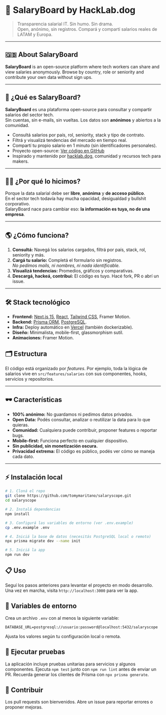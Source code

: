 # 💸 SalaryBoard by HackLab.dog

> Transparencia salarial IT. Sin humo. Sin drama.  
> Open, anónimo, sin registros. Compará y compartí salarios reales de LATAM y Europa.

---

## 🇬🇧 About SalaryBoard

**SalaryBoard** is an open-source platform where tech workers can share and view salaries anonymously. Browse by country, role or seniority and contribute your own data without sign ups.

---

## 🚀 ¿Qué es SalaryBoard?

**SalaryBoard** es una plataforma open-source para consultar y compartir salarios del sector tech.  
Sin cuentas, sin e-mails, sin vueltas. Los datos son **anónimos** y abiertos a la comunidad.

- Consultá salarios por país, rol, seniority, stack y tipo de contrato.
- Filtrá y visualizá tendencias del mercado en tiempo real.
- Compartí tu propio salario en 1 minuto (sin identificadores personales).
- Proyecto open-source: [Ver código en GitHub](https://github.com/tomymaritano/salaryscope)
- Inspirado y mantenido por [hacklab.dog](https://hacklab.dog), comunidad y recursos tech para makers.

---

## 🧑‍💻 ¿Por qué lo hicimos?

Porque la data salarial debe ser **libre**, **anónima** y **de acceso público**.  
En el sector tech todavía hay mucha opacidad, desigualdad y bullshit corporativo.  
SalaryBoard nace para cambiar eso: **la información es tuya, no de una empresa**.

---

## 🌎 ¿Cómo funciona?

1. **Consultá:** Navegá los salarios cargados, filtrá por país, stack, rol, seniority y más.
2. **Cargá tu salario:** Completá el formulario sin registros.  
   _No pedimos mails, ni nombres, ni nada identificable._
3. **Visualizá tendencias:** Promedios, gráficos y comparativas.
4. **Descargá, hackeá, contribuí:** El código es tuyo. Hacé fork, PR o abrí un issue.

---

## 🛠️ Stack tecnológico

 - **Frontend:** [Next.js 15](https://nextjs.org/), [React](https://react.dev/), [Tailwind CSS](https://tailwindcss.com/), Framer Motion.
- **Backend:** [Prisma ORM](https://prisma.io/), [PostgreSQL](https://www.postgresql.org/).
- **Infra:** Deploy automático en [Vercel](https://vercel.com/) (también dockerizable).
- **Diseño:** Minimalista, mobile-first, glassmorphism sutil.
- **Animaciones:** Framer Motion.

## 🗂️ Estructura

El código está organizado por _features_. Por ejemplo, toda la lógica de salarios vive en `src/features/salaries` con sus componentes, hooks, servicios y repositorios.

---

## 🕶️ Características

- **100% anónimo:** No guardamos ni pedimos datos privados.
- **Open Data:** Podés consultar, analizar o reutilizar la data para lo que quieras.
- **Comunidad:** Cualquiera puede contribuir, proponer features o reportar bugs.
- **Mobile-first:** Funciona perfecto en cualquier dispositivo.
- **Sin publicidad, sin monetización oscura.**
- **Privacidad extrema:** El código es público, podés ver cómo se maneja cada dato.

---

## ⚡ Instalación local

```bash
# 1. Cloná el repo
git clone https://github.com/tomymaritano/salaryscope.git
cd salaryscope

# 2. Instalá dependencias
npm install

# 3. Configurá las variables de entorno (ver .env.example)
cp .env.example .env

# 4. Iniciá la base de datos (necesitás PostgreSQL local o remoto)
npx prisma migrate dev --name init

# 5. Iniciá la app
npm run dev
```

## 📋 Uso

Seguí los pasos anteriores para levantar el proyecto en modo desarrollo. Una vez en marcha, visita `http://localhost:3000` para ver la app.

## 🔧 Variables de entorno

Crea un archivo `.env` con al menos la siguiente variable:

```
DATABASE_URL=postgresql://usuario:password@localhost:5432/salaryscope
```

Ajusta los valores según tu configuración local o remota.

## 🧪 Ejecutar pruebas

La aplicación incluye pruebas unitarias para servicios y algunos componentes. Ejecuta `npm test` junto con `npm run lint` antes de enviar un PR. Recuerda generar los clientes de Prisma con `npx prisma generate`.

## 🙌 Contribuir

Los pull requests son bienvenidos. Abre un issue para reportar errores o proponer mejoras.
